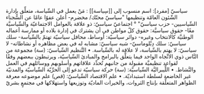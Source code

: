 ‌سياسيّ [مفرد]: اسم منسوب إلى [[سِياسة]] : مَنْ يعمل في السِّياسة، متعلِّق بإدارة الشّئون العامّة وتنظيمها "‌سياسيّ محنّك/ مخضرم- أعلن عفوًا عامًا عن السُّجناء السِّياسيين- حزب ‌سياسيّ" ° اجتماعيّ ‌سياسيّ: ذو علاقة بالعوامل الاجتماعيّة والسِّياسيَّة معًا- حقوق سياسيَّة: حقوق كلّ مواطن في أن يشترك في إدارة بلاده أو ممارسة أعماله الوطنيَّة كالانتخاب وغيره- دوائر سياسيّة: أوساط، محافل سياسيّة تهتمّ بالسِّياسة- سلك ‌سياسيّ: سلك دِبْلوماسيّ- شبه ‌سياسيّ: مشابه له في بعض مظاهره أو نشاطاته- لا ‌سياسيّ: لا يهتم بالسِّياسة، لا علاقة له بالسِّياسة.
• التَّنظيم السِّياسيّ: (سة) مجموعة من النَّاس ذوي الاتِّجاه الواحد فيما يتعلَّق بالبرامج والمبادئ السِّياسيّة، ويرتبطون ببعضهم وفقًا لقواعد تنظيميَّة مقبولة من جانبهم تُحدِّد علاقاتهم وأسلوبهم ووسائلهم في العمل والنَّشاط.
• اللِّيبراليَّة السِّياسيَّة: (سة) حركة سياسيّة تدعو إلى الحرِّيّة السِّياسيّة والمدنيّة غير الخاضعة لسلطة استبداديّة.
• علم الاقتصاد السِّياسيّ: (قص) علم موضوعه معرفة الظواهر المتعلِّقة بإنتاج الثروات، والخيرات الماديّة وتوزيعها واستهلاكها في مجتمعٍ بشريّ